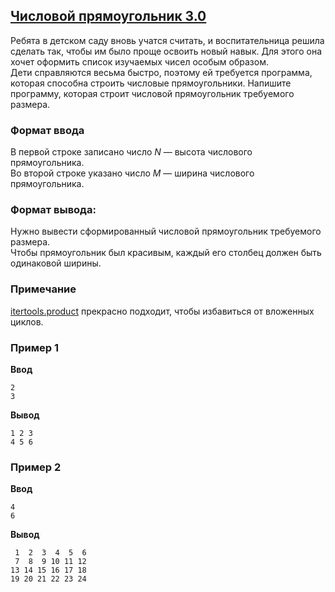 ## [Числовой прямоугольник 3.0](../../../solutions/3.4/34_k.py)

Ребята в детском саду вновь учатся считать, и воспитательница решила сделать так, чтобы им было проще освоить новый навык. Для этого она хочет оформить список изучаемых чисел особым образом.\
Дети справляются весьма быстро, поэтому ей требуется программа, которая способна строить числовые прямоугольники. Напишите программу, которая строит числовой прямоугольник требуемого размера.

### Формат ввода

В первой строке записано число $N$ — высота числового прямоугольника.\
Во второй строке указано число $M$ — ширина числового прямоугольника.

### Формат вывода:

Нужно вывести сформированный числовой прямоугольник требуемого размера.\
Чтобы прямоугольник был красивым, каждый его столбец должен быть одинаковой ширины.

### Примечание

[itertools.product](https://docs.python.org/3/library/itertools.html#itertools.product) прекрасно подходит, чтобы избавиться от вложенных циклов.

### Пример 1

**Ввод**
```plaintext
2
3
```

**Вывод**
```plaintext
1 2 3
4 5 6
```

### Пример 2

**Ввод**
```plaintext
4
6
```

**Вывод**
```plaintext
 1  2  3  4  5  6
 7  8  9 10 11 12
13 14 15 16 17 18
19 20 21 22 23 24
```